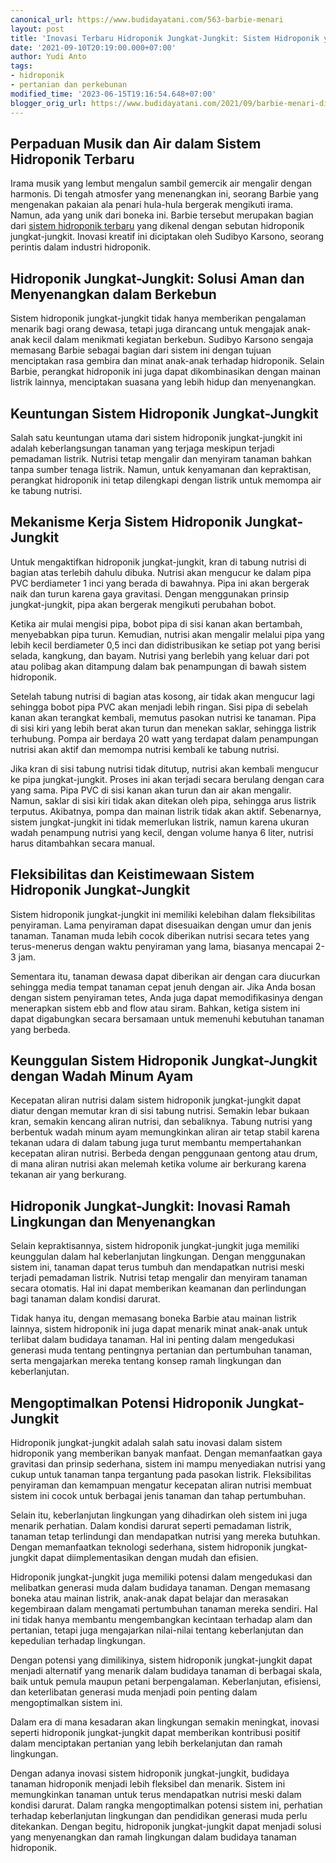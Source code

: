 ```yaml
---
canonical_url: https://www.budidayatani.com/563-barbie-menari
layout: post
title: 'Inovasi Terbaru Hidroponik Jungkat-Jungkit: Sistem Hidroponik yang Menggembirakan'
date: '2021-09-10T20:19:00.000+07:00'
author: Yudi Anto
tags:
- hidroponik
- pertanian dan perkebunan
modified_time: '2023-06-15T19:16:54.648+07:00'
blogger_orig_url: https://www.budidayatani.com/2021/09/barbie-menari-di-bak-nutrisi-hidroponik.html
---
```


<h2>Perpaduan Musik dan Air dalam Sistem Hidroponik Terbaru</h2><p>Irama musik yang lembut mengalun sambil gemercik air mengalir dengan harmonis. Di tengah atmosfer yang menenangkan ini, seorang Barbie yang mengenakan pakaian ala penari hula-hula bergerak mengikuti irama. Namun, ada yang unik dari boneka ini. Barbie tersebut merupakan bagian dari <a href="https://www.budidayatani.com/search/label/hidroponik">sistem hidroponik terbaru</a> yang dikenal dengan sebutan hidroponik jungkat-jungkit. Inovasi kreatif ini diciptakan oleh Sudibyo Karsono, seorang perintis dalam industri hidroponik.</p><h2>Hidroponik Jungkat-Jungkit: Solusi Aman dan Menyenangkan dalam Berkebun</h2><p>Sistem hidroponik jungkat-jungkit tidak hanya memberikan pengalaman menarik bagi orang dewasa, tetapi juga dirancang untuk mengajak anak-anak kecil dalam menikmati kegiatan berkebun. Sudibyo Karsono sengaja memasang Barbie sebagai bagian dari sistem ini dengan tujuan menciptakan rasa gembira dan minat anak-anak terhadap hidroponik. Selain Barbie, perangkat hidroponik ini juga dapat dikombinasikan dengan mainan listrik lainnya, menciptakan suasana yang lebih hidup dan menyenangkan.</p><h2>Keuntungan Sistem Hidroponik Jungkat-Jungkit</h2><p>Salah satu keuntungan utama dari sistem hidroponik jungkat-jungkit ini adalah keberlangsungan tanaman yang terjaga meskipun terjadi pemadaman listrik. Nutrisi tetap mengalir dan menyiram tanaman bahkan tanpa sumber tenaga listrik. Namun, untuk kenyamanan dan kepraktisan, perangkat hidroponik ini tetap dilengkapi dengan listrik untuk memompa air ke tabung nutrisi.</p><h2>Mekanisme Kerja Sistem Hidroponik Jungkat-Jungkit</h2><p>Untuk mengaktifkan hidroponik jungkat-jungkit, kran di tabung nutrisi di bagian atas terlebih dahulu dibuka. Nutrisi akan mengucur ke dalam pipa PVC berdiameter 1 inci yang berada di bawahnya. Pipa ini akan bergerak naik dan turun karena gaya gravitasi. Dengan menggunakan prinsip jungkat-jungkit, pipa akan bergerak mengikuti perubahan bobot.&nbsp;</p><p>Ketika air mulai mengisi pipa, bobot pipa di sisi kanan akan bertambah, menyebabkan pipa turun. Kemudian, nutrisi akan mengalir melalui pipa yang lebih kecil berdiameter 0,5 inci dan didistribusikan ke setiap pot yang berisi selada, kangkung, dan bayam. Nutrisi yang berlebih yang keluar dari pot atau polibag akan ditampung dalam bak penampungan di bawah sistem hidroponik.</p><p>Setelah tabung nutrisi di bagian atas kosong, air tidak akan mengucur lagi sehingga bobot pipa PVC akan menjadi lebih ringan. Sisi pipa di sebelah kanan akan terangkat kembali, memutus pasokan nutrisi ke tanaman. Pipa di sisi kiri yang lebih berat akan turun dan menekan saklar, sehingga listrik terhubung. Pompa air berdaya 20 watt yang terdapat dalam penampungan nutrisi akan aktif dan memompa nutrisi kembali ke tabung nutrisi.</p><p>Jika kran di sisi tabung nutrisi tidak ditutup, nutrisi akan kembali mengucur ke pipa jungkat-jungkit. Proses ini akan terjadi secara berulang dengan cara yang sama. Pipa PVC di sisi kanan akan turun dan air akan mengalir. Namun, saklar di sisi kiri tidak akan ditekan oleh pipa, sehingga arus listrik terputus. Akibatnya, pompa dan mainan listrik tidak akan aktif. Sebenarnya, sistem jungkat-jungkit ini tidak memerlukan listrik, namun karena ukuran wadah penampung nutrisi yang kecil, dengan volume hanya 6 liter, nutrisi harus ditambahkan secara manual.</p><h2>Fleksibilitas dan Keistimewaan Sistem Hidroponik Jungkat-Jungkit</h2><p>Sistem hidroponik jungkat-jungkit ini memiliki kelebihan dalam fleksibilitas penyiraman. Lama penyiraman dapat disesuaikan dengan umur dan jenis tanaman. Tanaman muda lebih cocok diberikan nutrisi secara tetes yang terus-menerus dengan waktu penyiraman yang lama, biasanya mencapai 2-3 jam.&nbsp;</p><p>Sementara itu, tanaman dewasa dapat diberikan air dengan cara diucurkan sehingga media tempat tanaman cepat jenuh dengan air. Jika Anda bosan dengan sistem penyiraman tetes, Anda juga dapat memodifikasinya dengan menerapkan sistem ebb and flow atau siram. Bahkan, ketiga sistem ini dapat digabungkan secara bersamaan untuk memenuhi kebutuhan tanaman yang berbeda.</p><h2>Keunggulan Sistem Hidroponik Jungkat-Jungkit dengan Wadah Minum Ayam</h2><p>Kecepatan aliran nutrisi dalam sistem hidroponik jungkat-jungkit dapat diatur dengan memutar kran di sisi tabung nutrisi. Semakin lebar bukaan kran, semakin kencang aliran nutrisi, dan sebaliknya. Tabung nutrisi yang berbentuk wadah minum ayam memungkinkan aliran air tetap stabil karena tekanan udara di dalam tabung juga turut membantu mempertahankan kecepatan aliran nutrisi. Berbeda dengan penggunaan gentong atau drum, di mana aliran nutrisi akan melemah ketika volume air berkurang karena tekanan air yang berkurang.</p><h2>Hidroponik Jungkat-Jungkit: Inovasi Ramah Lingkungan dan Menyenangkan</h2><p>Selain kepraktisannya, sistem hidroponik jungkat-jungkit juga memiliki keunggulan dalam hal keberlanjutan lingkungan. Dengan menggunakan sistem ini, tanaman dapat terus tumbuh dan mendapatkan nutrisi meski terjadi pemadaman listrik. Nutrisi tetap mengalir dan menyiram tanaman secara otomatis. Hal ini dapat memberikan keamanan dan perlindungan bagi tanaman dalam kondisi darurat.</p><p>Tidak hanya itu, dengan memasang boneka Barbie atau mainan listrik lainnya, sistem hidroponik ini juga dapat menarik minat anak-anak untuk terlibat dalam budidaya tanaman. Hal ini penting dalam mengedukasi generasi muda tentang pentingnya pertanian dan pertumbuhan tanaman, serta mengajarkan mereka tentang konsep ramah lingkungan dan keberlanjutan.</p><h2>Mengoptimalkan Potensi Hidroponik Jungkat-Jungkit</h2><p>Hidroponik jungkat-jungkit adalah salah satu inovasi dalam sistem hidroponik yang memberikan banyak manfaat. Dengan memanfaatkan gaya gravitasi dan prinsip sederhana, sistem ini mampu menyediakan nutrisi yang cukup untuk tanaman tanpa tergantung pada pasokan listrik. Fleksibilitas penyiraman dan kemampuan mengatur kecepatan aliran nutrisi membuat sistem ini cocok untuk berbagai jenis tanaman dan tahap pertumbuhan.</p><p>Selain itu, keberlanjutan lingkungan yang dihadirkan oleh sistem ini juga menarik perhatian. Dalam kondisi darurat seperti pemadaman listrik, tanaman tetap terlindungi dan mendapatkan nutrisi yang mereka butuhkan. Dengan memanfaatkan teknologi sederhana, sistem hidroponik jungkat-jungkit dapat diimplementasikan dengan mudah dan efisien.</p><p>Hidroponik jungkat-jungkit juga memiliki potensi dalam mengedukasi dan melibatkan generasi muda dalam budidaya tanaman. Dengan memasang boneka atau mainan listrik, anak-anak dapat belajar dan merasakan kegembiraan dalam mengamati pertumbuhan tanaman mereka sendiri. Hal ini tidak hanya membantu mengembangkan kecintaan terhadap alam dan pertanian, tetapi juga mengajarkan nilai-nilai tentang keberlanjutan dan kepedulian terhadap lingkungan.</p><p>Dengan potensi yang dimilikinya, sistem hidroponik jungkat-jungkit dapat menjadi alternatif yang menarik dalam budidaya tanaman di berbagai skala, baik untuk pemula maupun petani berpengalaman. Keberlanjutan, efisiensi, dan keterlibatan generasi muda menjadi poin penting dalam mengoptimalkan sistem ini.&nbsp;</p><p>Dalam era di mana kesadaran akan lingkungan semakin meningkat, inovasi seperti hidroponik jungkat-jungkit dapat memberikan kontribusi positif dalam menciptakan pertanian yang lebih berkelanjutan dan ramah lingkungan.</p><p>Dengan adanya inovasi sistem hidroponik jungkat-jungkit, budidaya tanaman hidroponik menjadi lebih fleksibel dan menarik. Sistem ini memungkinkan tanaman untuk terus mendapatkan nutrisi meski dalam kondisi darurat. Dalam rangka mengoptimalkan potensi sistem ini, perhatian terhadap keberlanjutan lingkungan dan pendidikan generasi muda perlu ditekankan. Dengan begitu, hidroponik jungkat-jungkit dapat menjadi solusi yang menyenangkan dan ramah lingkungan dalam budidaya tanaman hidroponik.</p>